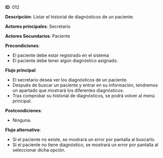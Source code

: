 **ID**: 012

**Descripción**: Listar el historial de diagnósticos de un paciente.

**Actores principales**: Secretario	

**Actores Secundarios**: Paciente

**Precondiciones**:

- El paciente debe estar registrado en el sistema
- El paciente debe tener algún diagnóstico asignado.

**Flujo principal**:

- El secretario desea ver los diagnósticos de un paciente.
- Después de buscar un paciente y entrar en su información, tendremos un apartado que mostrará los diferentes diagnósticos.
- Tras comprobar su historial de diagnósticos, se podrá volver al menú principal.

**Postcondiciones**:

- Ninguna.

**Flujo alternativo**:

- Si el paciente no existe, se mostrará un error por pantalla al buscarlo.
- Si el paciente no tiene diagnóstico, se mostrará un error por pantalla al seleccionar dicha opción.





